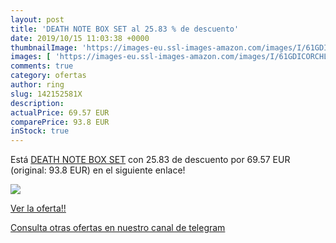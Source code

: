 ```yaml
---
layout: post
title: 'DEATH NOTE BOX SET al 25.83 % de descuento'
date: 2019/10/15 11:03:38 +0000
thumbnailImage: 'https://images-eu.ssl-images-amazon.com/images/I/61GDICORCHL._SL200_.jpg'
images: [ 'https://images-eu.ssl-images-amazon.com/images/I/61GDICORCHL._SL200_.jpg' ]
comments: true
category: ofertas
author: ring
slug: 142152581X
description:
actualPrice: 69.57 EUR
comparePrice: 93.8 EUR
inStock: true
---
```


Está [DEATH NOTE BOX SET](https://www.amazon.com/dp/142152581X/?tag=redken08-20) con 25.83 de descuento por 69.57 EUR (original: 93.8 EUR) en el siguiente enlace!

[![](https://images-eu.ssl-images-amazon.com/images/I/61GDICORCHL._SL200_.jpg)](https://www.amazon.com/dp/142152581X/?tag=redken08-20)

[Ver la oferta!!](https://www.amazon.com/dp/142152581X/?tag=redken08-20)

[Consulta otras ofertas en nuestro canal de telegram](https://t.me/s/ofertas25)
